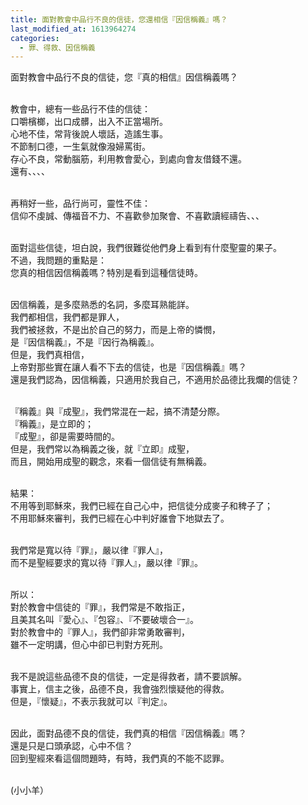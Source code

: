 ```yaml
---
title: 面對教會中品行不良的信徒，您還相信『因信稱義』嗎？
last_modified_at: 1613964274
categories:
  - 罪、得救、因信稱義
---
```


<p>面對教會中品行不良的信徒，您『真的相信』因信稱義嗎？</p>

<p><br>
教會中，總有一些品行不佳的信徒：<br>
口嚼檳榔，出口成髒，出入不正當場所。<br>
心地不佳，常背後說人壞話，造謠生事。<br>
不節制口德，一生氣就像潑婦罵街。<br>
存心不良，常動腦筋，利用教會愛心，到處向會友借錢不還。<br>
還有、、、、</p>

<p><br>
再稍好一些，品行尚可，靈性不佳：<br>
信仰不虔誠、傳福音不力、不喜歡參加聚會、不喜歡讀經禱告、、、</p>

<p><br>
面對這些信徒，坦白說，我們很難從他們身上看到有什麼聖靈的果子。<br>
不過，我問題的重點是：<br>
您真的相信因信稱義嗎？特別是看到這種信徒時。</p>

<p><br>
因信稱義，是多麼熟悉的名詞，多麼耳熟能詳。<br>
我們都相信，我們都是罪人，<br>
我們被拯救，不是出於自己的努力，而是上帝的憐憫，<br>
是『因信稱義』，不是『因行為稱義』。<br>
但是，我們真相信，<br>
上帝對那些實在讓人看不下去的信徒，也是『因信稱義』嗎？<br>
還是我們認為，因信稱義，只適用於我自己，不適用於品德比我爛的信徒？</p>

<p><br>
『稱義』與『成聖』，我們常混在一起，搞不清楚分際。<br>
『稱義』，是立即的；<br>
『成聖』，卻是需要時間的。<br>
但是，我們常以為稱義之後，就『立即』成聖，<br>
而且，開始用成聖的觀念，來看一個信徒有無稱義。</p>

<p><br>
結果：<br>
不用等到耶穌來，我們已經在自己心中，把信徒分成麥子和稗子了；<br>
不用耶穌來審判，我們已經在心中判好誰會下地獄去了。</p>

<p><br>
我們常是寬以待『罪』，嚴以律『罪人』，<br>
而不是聖經要求的寬以待『罪人』，嚴以律『罪』。</p>

<p><br>
所以：<br>
對於教會中信徒的『罪』，我們常是不敢指正，<br>
且美其名叫『愛心』、『包容』、『不要破壞合一』。<br>
對於教會中的『罪人』，我們卻非常勇敢審判，<br>
雖不一定明講，但心中卻已判對方死刑。</p>

<p><br>
我不是說這些品德不良的信徒，一定是得救者，請不要誤解。<br>
事實上，信主之後，品德不良，我會強烈懷疑他的得救。<br>
但是，『懷疑』，不表示我就可以『判定』。</p>

<p><br>
因此，面對品德不良的信徒，我們真的相信『因信稱義』嗎？<br>
還是只是口頭承認，心中不信？<br>
回到聖經來看這個問題時，有時，我們真的不能不認罪。</p>

<p><br>
(小小羊）</p>

